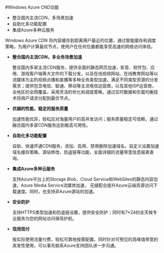 #Windows Azure CND功能

- 整合国内主流CDN，多场景加速
- 自助化多功能配置
- 集成Azure多种云服务

Windows Azure CDN 将内容缓存到距离用户最近的位置，通过智能缓存和调度策略，为用户计算最优节点，使用户在任何位置都能享受高速的网络访问体验。

- **整合国内主流CDN，多业务场景加速**

    整合国内多家主流CDN服务，提供全面的静态网页加速，影音、软件包、应用、游戏客户端等大文件的下载分发，以及在线视频网站、在线教育网站等以流媒体为主的视频点播和直播等多种业务类型加速，满足不同类型资源的分发需求；提供包含电信、联通、移动等主流电信运营商，以及其他ISP运营商，全地区的全网覆盖，采用灵活的优化和调度策略，通过实时数据和负载均衡技术将用户请求分配到最优节点。

- **优越的性能，稳定的服务质量**
	
	加速性能优异，轻松应对海量用户的高并发访问；服务质量稳定可信赖，通过融合国内多家CDN服务达到极高可用性。
	
- **自助化多功能配置**

	自助、快速开通CDN服务，添加、启用、禁用删除加速域名，自定义设置加速域名缓存策略、源站修改、防盗链等功能，全面详细的流量带宽信息报表查询。

- **集成Azure多种云服务**

	支持Azure平台上的Storage Blob，Cloud Service和WebSites的静态内容加速，Azure Media Service流媒体加速， 无缝配合提升Azure云端资源访问下载速度。同时，也支持非Azure源站的加速。

- **安全防护**
	
	支持HTTPS类型加速和防盗链设置，提供安全防护；同时有7*24的全天候专业服务为您的网站访问保驾护航。
	
- **现用现付**
	
    按实际使用流量付费，轻松可靠地按需配置。同时针对可预见的高峰值带宽的突发性使用，可以事先联系Azure支持团队进一步沟通。
